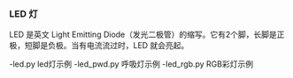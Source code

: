 ### LED 灯

LED 是英文 Light Emitting Diode（发光二极管）的缩写。它有2个脚，长脚是正极，短脚是负极。当有电流流过时，LED 就会亮起。

-led.py led灯示例
-led_pwd.py  呼吸灯示例
-led_rgb.py  RGB彩灯示例
